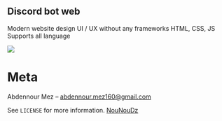 ## Discord bot web

Modern website design UI / UX without any frameworks HTML, CSS, JS 
Supports all language

![](https://prnt.sc/suy8rb)

# Meta
Abdennour Mez – [abdennour.mez160@gmail.com](mailto:abdennour.mez160@gmail.com)

See ``LICENSE`` for more information.
[NouNouDz](https://github.com/NouNouDz) 
